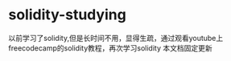 # solidity-studying
以前学习了solidity,但是长时间不用，显得生疏，通过观看youtube上freecodecamp的solidity教程，再次学习solidity
本文档固定更新

